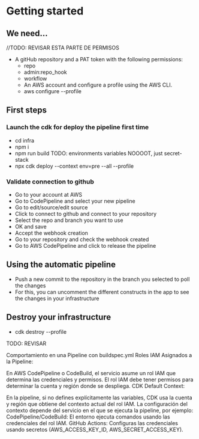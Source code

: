 # Getting started

## We need...

//TODO: REVISAR ESTA PARTE DE PERMISOS

- A gitHub repository and a PAT token with the following permissions:
  - repo
  - admin:repo_hook
  - workflow
  - An AWS account and configure a profile using the AWS CLI.
  - aws configure --profile <profile-name>

## First steps

### Launch the cdk for deploy the pipeline first time

- cd infra
- npm i
- npm run build TODO: environments variables NOOOOT, just secret-stack
- npx cdk deploy --context env=pre --all --profile <profile-name>

### Validate connection to github

- Go to your account at AWS
- Go to CodePipeline and select your new pipeline
- Go to edit/source/edit source
- Click to connect to github and connect to your repository
- Select the repo and branch you want to use
- OK and save
- Accept the webhook creation
- Go to your repository and check the webhook created
- Go to AWS CodePipeline and click to release the pipeline

## Using the automatic pipeline

- Push a new commit to the repository in the branch you selected to poll the changes
- For this, you can uncomment the different constructs in the app to see the changes in your
  infrastructure

## Destroy your infrastructure

- cdk destroy --profile <profile-name>

TODO: REVISAR

Comportamiento en una Pipeline con buildspec.yml Roles IAM Asignados a la Pipeline:

En AWS CodePipeline o CodeBuild, el servicio asume un rol IAM que determina las credenciales y
permisos. El rol IAM debe tener permisos para determinar la cuenta y región donde se despliega. CDK
Default Context:

En la pipeline, si no defines explícitamente las variables, CDK usa la cuenta y región que obtiene
del contexto actual del rol IAM. La configuración del contexto depende del servicio en el que se
ejecuta la pipeline, por ejemplo: CodePipeline/CodeBuild: El entorno ejecuta comandos usando las
credenciales del rol IAM. GitHub Actions: Configuras las credenciales usando secretos
(AWS_ACCESS_KEY_ID, AWS_SECRET_ACCESS_KEY).
